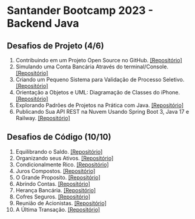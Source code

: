 # Santander Bootcamp 2023 - Backend Java
## Desafios de Projeto (4/6)
1. Contribuindo em um Projeto Open Source no GitHub. [[Repositório]](https://github.com/bluee-bluue/dio-lab-open-source)
2. Simulando uma Conta Bancária Através do terminal/Console. [[Repositório]](https://github.com/bluee-bluue/BackendJava_Santander/tree/main/Desafios%20de%20Projeto/src/SimulandoUmaContaBancaria)
3. Criando um Pequeno Sistema para Validação de Processo Seletivo. [[Repositório]](https://github.com/bluee-bluue/BackendJava_Santander/tree/main/Desafios%20de%20Projeto/src/SistemaParaValidacaoDeProcessoSeletivo/)
4. Orientação a Objetos e UML: Diagramação de Classes do iPhone. [[Repositório]](https://github.com/bluee-bluue/BackendJava_Santander/tree/main/Desafios%20de%20Projeto/src/DiagramacaoDeClassesDoIphone/)
5. Explorando Padrões de Projetos na Prática com Java. [[Repositório]](https://github.com/bluee-bluue/BackendJava_Santander/tree/main/Desafios%20de%20Projeto/src/Explorando%20Padr%C3%B5es%20de%20Projetos%20na%20Pr%C3%A1tica%20com%20Java/GerenciamentoDeEstoque_SemSpring/src)
6. Publicando Sua API REST na Nuvem Usando Spring Boot 3, Java 17 e Railway. [[Repositório]](https://github.com/bluee-bluue/BackendJava_Santander/tree/main/Desafios%20de%20Projeto/src/Explorando%20Padr%C3%B5es%20de%20Projetos%20na%20Pr%C3%A1tica%20com%20Java/PadroesDeProjeto_ComSpring/src)

## Desafios de Código (10/10)
1. Equilibrando o Saldo. [[Repositório]](https://github.com/bluee-bluue/BackendJava_Santander/tree/main/Desafios%20de%20Codigo/src/EquilibrandoOSaldo/)
2. Organizando seus Ativos. [[Repositório]](https://github.com/bluee-bluue/BackendJava_Santander/tree/main/Desafios%20de%20Codigo/src/OrganizandoSeusAtivos/)
3. Condicionalmente Rico. [[Repositório]](https://github.com/bluee-bluue/BackendJava_Santander/tree/main/Desafios%20de%20Codigo/src/CondicionalmenteRico/)
4. Juros Compostos. [[Repositório]](https://github.com/bluee-bluue/BackendJava_Santander/tree/main/Desafios%20de%20Codigo/src/JurosCompostos/)
5. O Grande Proposito. [[Repositório]](https://github.com/bluee-bluue/BackendJava_Santander/tree/main/Desafios%20de%20Codigo/src/OGrandeProposito/)
6. Abrindo Contas. [[Repositório]](https://github.com/bluee-bluue/BackendJava_Santander/tree/main/Desafios%20de%20Codigo/src/AbrindoContas/)
7. Herança Bancária. [[Repositório]](https://github.com/bluee-bluue/BackendJava_Santander/tree/main/Desafios%20de%20Codigo/src/HerancaBancaria/)
8. Cofres Seguros. [[Repositório]](https://github.com/bluee-bluue/BackendJava_Santander/tree/main/Desafios%20de%20Codigo/src/CofresSeguros/)
9. Reunião de Acionistas. [[Repositório]](https://github.com/bluee-bluue/BackendJava_Santander/tree/main/Desafios%20de%20Codigo/src/ReuniaoDeAcionistas/)
10. A Última Transação. [[Repositório]](https://github.com/bluee-bluue/BackendJava_Santander/tree/main/Desafios%20de%20Codigo/src/AUltimaTransacao/)